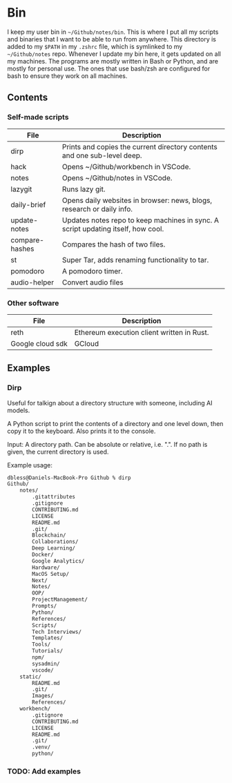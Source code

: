 # Bin

I keep my user bin in `~/Github/notes/bin`.
This is where I put all my scripts and binaries that I want to be able to run from anywhere.
This directory is added to my `$PATH` in my `.zshrc` file, which is symlinked to my `~/Github/notes` repo.
Whenever I update my bin here, it gets updated on all my machines. The programs are mostly written in Bash or Python, and are mostly for personal use. The ones that use bash/zsh are configured for bash to ensure they work on all machines.

## Contents

### Self-made scripts

| File           | Description                                                                      |
| -------------- | -------------------------------------------------------------------------------- |
| dirp           | Prints and copies the current directory contents and one sub-level deep.         |
| hack           | Opens ~/Github/workbench in VSCode.                                              |
| notes          | Opens ~/Github/notes in VSCode.                                                  |
| lazygit        | Runs lazy git.                                                                   |
| daily-brief    | Opens daily websites in browser: news, blogs, research or daily info.            |
| update-notes   | Updates notes repo to keep machines in sync. A script updating itself, how cool. |
| compare-hashes | Compares the hash of two files.                                                  |
| st             | Super Tar, adds renaming functionality to tar.                                   |
| pomodoro       | A pomodoro timer.                                                                |
| audio-helper   | Convert audio files                                                              |

### Other software

| File             | Description                                |
| ---------------- | ------------------------------------------ |
| reth             | Ethereum execution client written in Rust. |
| Google cloud sdk | GCloud                                     |

## Examples

### Dirp

Useful for talkign about a directory structure with someone, including AI models.

A Python script to print the contents of a directory and one level down, then copy it to the keyboard. Also prints it to the console.

Input: A directory path. Can be absolute or relative, i.e. ".". If no path is given, the current directory is used.

Example usage:

```bash
dbless@Daniels-MacBook-Pro Github % dirp
Github/
    notes/
        .gitattributes
        .gitignore
        CONTRIBUTING.md
        LICENSE
        README.md
        .git/
        Blockchain/
        Collaborations/
        Deep Learning/
        Docker/
        Google Analytics/
        Hardware/
        MacOS Setup/
        Next/
        Notes/
        OOP/
        ProjectManagement/
        Prompts/
        Python/
        References/
        Scripts/
        Tech Interviews/
        Templates/
        Tools/
        Tutorials/
        npm/
        sysadmin/
        vscode/
    static/
        README.md
        .git/
        Images/
        References/
    workbench/
        .gitignore
        CONTRIBUTING.md
        LICENSE
        README.md
        .git/
        .venv/
        python/
```

### TODO: Add examples
